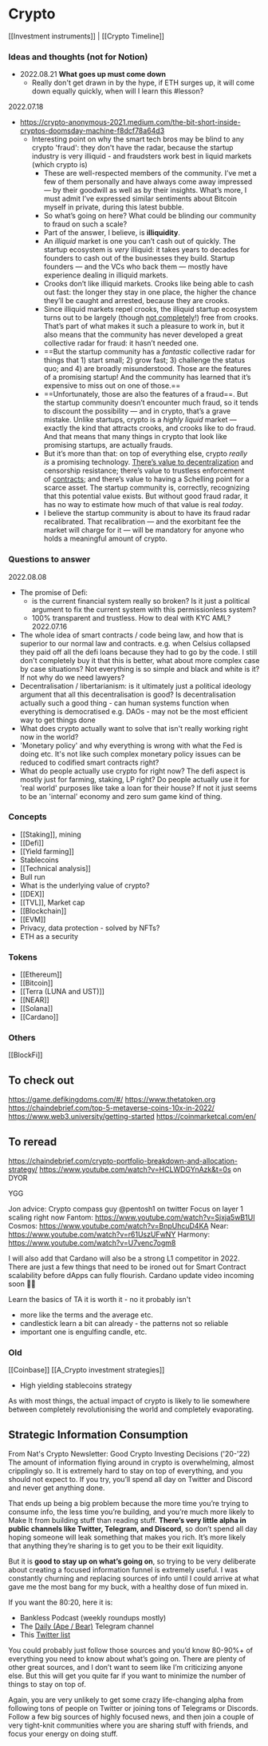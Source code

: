 # Crypto
[[Investment instruments]] | [[Crypto Timeline]]

### Ideas and thoughts (not for Notion)
- 2022.08.21 **What goes up must come down**
	- Really don't get drawn in by the hype, if ETH surges up, it will come down equally quickly, when will I learn this #lesson? 

2022.07.18
- https://crypto-anonymous-2021.medium.com/the-bit-short-inside-cryptos-doomsday-machine-f8dcf78a64d3
	- Interesting point on why the smart tech bros may be blind to any crypto 'fraud': they don't have the radar, because the startup industry is very illiquid - and fraudsters work best in liquid markets (which crypto is)
		- These are well-respected members of the community. I’ve met a few of them personally and have always come away impressed — by their goodwill as well as by their insights. What’s more, I must admit I’ve expressed similar sentiments about Bitcoin myself in private, during this latest bubble.
		- So what’s going on here? What could be blinding our community to fraud on such a scale?
		- Part of the answer, I believe, is **illiquidity**.
		- An _illiquid_ market is one you can’t cash out of quickly. The startup ecosystem is _very_ illiquid: it takes years to decades for founders to cash out of the businesses they build. Startup founders — and the VCs who back them — mostly have experience dealing in illiquid markets.
		- Crooks don’t like illiquid markets. Crooks like being able to cash out fast: the longer they stay in one place, the higher the chance they’ll be caught and arrested, because they are crooks.
		- Since illiquid markets repel crooks, the illiquid startup ecosystem turns out to be largely (though [not completely](https://en.wikipedia.org/wiki/Theranos)!) free from crooks. That’s part of what makes it such a pleasure to work in, but it also means that the community has never developed a great collective radar for fraud: it hasn’t needed one.
		- ==But the startup community has a _fantastic_ collective radar for things that 1) start small; 2) grow fast; 3) challenge the status quo; and 4) are broadly misunderstood. Those are the features of a promising startup! And the community has learned that it’s expensive to miss out on one of those.==
		- ==Unfortunately, those are also the features of a fraud==. But the startup community doesn’t encounter much fraud, so it tends to discount the possibility — and in crypto, that’s a grave mistake. Unlike startups, crypto is a _highly liquid_ market — exactly the kind that attracts crooks, and crooks like to do fraud. And that means that many things in crypto that look like promising startups, are actually frauds.
		- But it’s more than that: on top of everything else, crypto _really is_ a promising technology. [There’s value to decentralization](https://stratechery.com/2021/internet-3-0-and-the-beginning-of-tech-history/) and censorship resistance; there’s value to trustless enforcement of [contracts](https://ethereum.org/en/developers/docs/smart-contracts/); and there’s value to having a Schelling point for a scarce asset. The startup community is, correctly, recognizing that this potential value exists. But without good fraud radar, it has no way to estimate how much of that value is real _today_.
		- I believe the startup community is about to have its fraud radar recalibrated. That recalibration — and the exorbitant fee the market will charge for it — will be mandatory for anyone who holds a meaningful amount of crypto.
### Questions to answer 
2022.08.08 
- The promise of Defi: 
	- is the current financial system really so broken? Is it just a political argument to fix the current system with this permissionless system? 
	- 100% transparent and trustless. How to deal with KYC AML? 
2022.07.16
- The whole idea of smart contracts / code being law, and how that is superior to our normal law and contracts. e.g. when Celsius collapsed they paid off all the defi loans because they had to go by the code. I still don't completely buy it that this is better, what about more complex case by case situations? Not everything is so simple and black and white is it? If not why do we need lawyers? 
- Decentralisation / libertarianism: is it ultimately just a political ideology argument that all this decentralisation is good? Is decentralisation actually such a good thing - can human systems function when everything is democratised e.g. DAOs - may not be the most efficient way to get things done 
- What does crypto actually want to solve that isn't really working right now in the world?
- 'Monetary policy' and why everything is wrong with what the Fed is doing etc. It's not like such complex monetary policy issues can be reduced to codified smart contracts right? 
- What do people actually use crypto for right now? The defi aspect is mostly just for farming, staking, LP right? Do people actually use it for 'real world' purposes like take a loan for their house? If not it just seems to be an 'internal' economy and zero sum game kind of thing. 


### Concepts
- [[Staking]], mining 
- [[Defi]] 
- [[Yield farming]]
- Stablecoins 
- [[Technical analysis]] 
- Bull run 
- What is the underlying value of crypto? 
- [[DEX]]
- [[TVL]], Market cap 
- [[Blockchain]]
- [[EVM]]
- Privacy, data protection - solved by NFTs?
- ETH as a security 

### Tokens 
- [[Ethereum]]
- [[Bitcoin]]
- [[Terra (LUNA and UST)]]
- [[NEAR]]
- [[Solana]]
- [[Cardano]]

### Others
[[BlockFi]]

## To check out
https://game.defikingdoms.com/#/
https://www.thetatoken.org
https://chaindebrief.com/top-5-metaverse-coins-10x-in-2022/
https://www.web3.university/getting-started
https://coinmarketcal.com/en/

## To reread
https://chaindebrief.com/crypto-portfolio-breakdown-and-allocation-strategy/
https://www.youtube.com/watch?v=HCLWDGYnAzk&t=0s on DYOR

YGG


Jon advice: 
Crypto compass guy
@pentosh1 on twitter 
Focus on layer 1 scaling right now 
Fantom: https://www.youtube.com/watch?v=Sjxja5wB1UI
Cosmos: https://www.youtube.com/watch?v=BnpUhcuD4KA
Near: https://www.youtube.com/watch?v=r61UszUFwNY
Harmony: https://www.youtube.com/watch?v=U7venc7ogm8

I will also add that Cardano will also be a strong L1 competitor in 2022. There are just a few things that need to be ironed out for Smart Contract scalability before dApps can fully flourish. Cardano update video incoming soon 👌🏻

Learn the basics of TA it is worth it - no it probably isn't 
- more like the terms and the average etc. 
- candlestick learn a bit can already - the patterns not so reliable 
- important one is engulfing candle, etc. 

### Old
[[Coinbase]]
[[A_Crypto investment strategies]]
- High yielding stablecoins strategy 


As with most things, the actual impact of crypto is likely to lie somewhere between completely revolutionising the world and completely evaporating. 


## Strategic Information Consumption
From Nat's Crypto Newsletter: Good Crypto Investing Decisions ('20-'22)
The amount of information flying around in crypto is overwhelming, almost cripplingly so. It is extremely hard to stay on top of everything, and you should not expect to. If you try, you’ll spend all day on Twitter and Discord and never get anything done. 

That ends up being a big problem because the more time you’re trying to consume info, the less time you’re building, and you’re much more likely to Make It from building stuff than reading stuff. **There’s very little alpha in public channels like Twitter, Telegram, and Discord**, so don’t spend all day hoping someone will leak something that makes you rich. It’s more likely that anything they’re sharing is to get you to be their exit liquidity. 

But it is **good to stay up on what’s going on**, so trying to be very deliberate about creating a focused information funnel is extremely useful. I was constantly churning and replacing sources of info until I could arrive at what gave me the most bang for my buck, with a healthy dose of fun mixed in. 

If you want the 80:20, here it is:
-   Bankless Podcast (weekly roundups mostly)
-   The [Daily (Ape / Bear)](https://substack.com/redirect/25e172c2-8582-46b8-bc4d-6893f48da528?u=71619930) Telegram channel
-   This [Twitter list](https://substack.com/redirect/e390a71d-2107-435f-8814-7e21862ded2b?u=71619930)

You could probably just follow those sources and you’d know 80-90%+ of everything you need to know about what’s going on. There are plenty of other great sources, and I don’t want to seem like I’m criticizing anyone else. But this will get you quite far if you want to minimize the number of things to stay on top of. 

Again, you are very unlikely to get some crazy life-changing alpha from following tons of people on Twitter or joining tons of Telegrams or Discords. Follow a few big sources of highly focused news, and then join a couple of very tight-knit communities where you are sharing stuff with friends, and focus your energy on doing stuff.